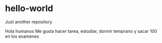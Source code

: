 # hello-world
Just another repository

Hola humanos
Me gusta hacer tarea, estudiar, dormir temprano y sacar 100 en los examenes
